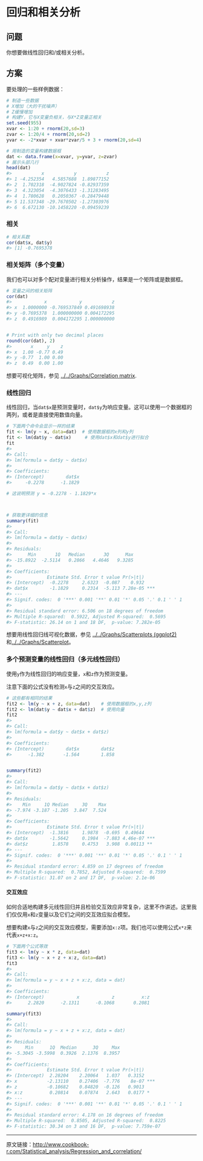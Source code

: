 # 回归和相关分析

## 问题

你想要做线性回归和/或相关分析。



## 方案

要处理的一些样例数据：

```R
# 制造一些数据
# X增加（大的干扰噪声）
# Z缓慢增加
# 构建Y，它与X变量负相关，与X*Z变量正相关
set.seed(955)
xvar <- 1:20 + rnorm(20,sd=3)
zvar <- 1:20/4 + rnorm(20,sd=2)
yvar <- -2*xvar + xvar*zvar/5 + 3 + rnorm(20,sd=4)

# 用制造的变量构建数据框
dat <- data.frame(x=xvar, y=yvar, z=zvar)
# 展示头部几行
head(dat)
#>           x           y           z
#> 1 -4.252354   4.5857688  1.89877152
#> 2  1.702318  -4.9027824 -0.82937359
#> 3  4.323054  -4.3076433 -1.31283495
#> 4  1.780628   0.2050367 -0.28479448
#> 5 11.537348 -29.7670502 -1.27303976
#> 6  6.672130 -10.1458220 -0.09459239

```

### 相关

```R
# 相关系数
cor(dat$x, dat$y)
#> [1] -0.7695378

```

### 相关矩阵（多个变量）

我们也可以对多个配对变量进行相关分析操作，结果是一个矩阵或是数据框。

```R
# 变量之间的相关矩阵
cor(dat)
#>            x            y           z
#> x  1.0000000 -0.769537849 0.491698938
#> y -0.7695378  1.000000000 0.004172295
#> z  0.4916989  0.004172295 1.000000000


# Print with only two decimal places
round(cor(dat), 2)
#>       x     y    z
#> x  1.00 -0.77 0.49
#> y -0.77  1.00 0.00
#> z  0.49  0.00 1.00

```

想要可视化矩阵，参见 [../../Graphs/Correlation matrix](http://www.cookbook-r.com/Graphs/Correlation_matrix).

### 线性回归

线性回归，当`dat$x`是预测变量时，`dat$y`为响应变量。这可以使用一个数据框的两列，或者是直接使用数值向量。

```R
# 下面两个命令会显示一样的结果
fit <- lm(y ~ x, data=dat)  # 使用数据框的x列和y列
fit <- lm(dat$y ~ dat$x)     # 使用dat$x和dat$y进行拟合
fit
#> 
#> Call:
#> lm(formula = dat$y ~ dat$x)
#> 
#> Coefficients:
#> (Intercept)        dat$x  
#>     -0.2278      -1.1829

# 这说明预测 y = -0.2278 - 1.1829*x



# 获取更详细的信息
summary(fit)
#> 
#> Call:
#> lm(formula = dat$y ~ dat$x)
#> 
#> Residuals:
#>      Min       1Q   Median       3Q      Max 
#> -15.8922  -2.5114   0.2866   4.4646   9.3285 
#> 
#> Coefficients:
#>             Estimate Std. Error t value Pr(>|t|)    
#> (Intercept)  -0.2278     2.6323  -0.087    0.932    
#> dat$x        -1.1829     0.2314  -5.113 7.28e-05 ***
#> ---
#> Signif. codes:  0 '***' 0.001 '**' 0.01 '*' 0.05 '.' 0.1 ' ' 1
#> 
#> Residual standard error: 6.506 on 18 degrees of freedom
#> Multiple R-squared:  0.5922,	Adjusted R-squared:  0.5695 
#> F-statistic: 26.14 on 1 and 18 DF,  p-value: 7.282e-05

```

想要用线性回归线可视化数据，参见 [../../Graphs/Scatterplots (ggplot2)](http://www.cookbook-r.com/Graphs/Scatterplots_(ggplot2)) 和[../../Graphs/Scatterplot](http://www.cookbook-r.com/Graphs/Scatterplot)。

### 多个预测变量的线性回归（多元线性回归）

使用`y`作为线性回归的响应变量，`x`和`z`作为预测变量。

注意下面的公式没有检测`x`与`z`之间的交互效应。

```R
# 这些都有相同的结果
fit2 <- lm(y ~ x + z, data=dat)    # 使用数据框的x,y,z列
fit2 <- lm(dat$y ~ dat$x + dat$z)  # 使用向量
fit2
#> 
#> Call:
#> lm(formula = dat$y ~ dat$x + dat$z)
#> 
#> Coefficients:
#> (Intercept)        dat$x        dat$z  
#>      -1.382       -1.564        1.858


summary(fit2)
#> 
#> Call:
#> lm(formula = dat$y ~ dat$x + dat$z)
#> 
#> Residuals:
#>    Min     1Q Median     3Q    Max 
#> -7.974 -3.187 -1.205  3.847  7.524 
#> 
#> Coefficients:
#>             Estimate Std. Error t value Pr(>|t|)    
#> (Intercept)  -1.3816     1.9878  -0.695  0.49644    
#> dat$x        -1.5642     0.1984  -7.883 4.46e-07 ***
#> dat$z         1.8578     0.4753   3.908  0.00113 ** 
#> ---
#> Signif. codes:  0 '***' 0.001 '**' 0.01 '*' 0.05 '.' 0.1 ' ' 1
#> 
#> Residual standard error: 4.859 on 17 degrees of freedom
#> Multiple R-squared:  0.7852,	Adjusted R-squared:  0.7599 
#> F-statistic: 31.07 on 2 and 17 DF,  p-value: 2.1e-06

```

#### 交互效应

如何合适地构建多元线性回归并且检验交互效应非常复杂，这里不作讲述。这里我们仅仅用`x`和`z`变量以及它们之间的交互效应拟合模型。

想要构建`x`与`z`之间的交互效应模型，需要添加`x:z`项。我们也可以使用公式`x*z`来代表`x+z+x:z`。

```R
# 下面两个公式等效
fit3 <- lm(y ~ x * z, data=dat) 
fit3 <- lm(y ~ x + z + x:z, data=dat) 
fit3
#> 
#> Call:
#> lm(formula = y ~ x + z + x:z, data = dat)
#> 
#> Coefficients:
#> (Intercept)            x            z          x:z  
#>      2.2820      -2.1311      -0.1068       0.2081

summary(fit3)
#> 
#> Call:
#> lm(formula = y ~ x + z + x:z, data = dat)
#> 
#> Residuals:
#>     Min      1Q  Median      3Q     Max 
#> -5.3045 -3.5998  0.3926  2.1376  8.3957 
#> 
#> Coefficients:
#>             Estimate Std. Error t value Pr(>|t|)    
#> (Intercept)  2.28204    2.20064   1.037   0.3152    
#> x           -2.13110    0.27406  -7.776    8e-07 ***
#> z           -0.10682    0.84820  -0.126   0.9013    
#> x:z          0.20814    0.07874   2.643   0.0177 *  
#> ---
#> Signif. codes:  0 '***' 0.001 '**' 0.01 '*' 0.05 '.' 0.1 ' ' 1
#> 
#> Residual standard error: 4.178 on 16 degrees of freedom
#> Multiple R-squared:  0.8505,	Adjusted R-squared:  0.8225 
#> F-statistic: 30.34 on 3 and 16 DF,  p-value: 7.759e-07

```



---

原文链接：<http://www.cookbook-r.com/Statistical_analysis/Regression_and_correlation/>